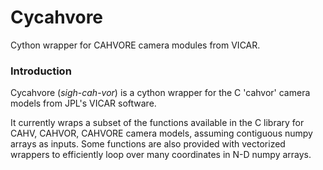 # Cycahvore
 Cython wrapper for CAHVORE camera modules from VICAR.
 


### Introduction

Cycahvore (*sigh*-*cah*-*vor*) is a cython wrapper for the C 'cahvor' camera models from JPL's VICAR software.

It currently wraps a subset of the functions available in the C library for CAHV, CAHVOR, CAHVORE camera models,
assuming contiguous numpy arrays as inputs. Some functions are also provided with vectorized wrappers to efficiently loop over many coordinates in N-D numpy arrays.
